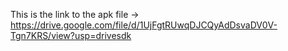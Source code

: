 This is the link to the apk file -> https://drive.google.com/file/d/1UjFgtRUwqDJCQyAdDsvaDV0V-Tgn7KRS/view?usp=drivesdk
